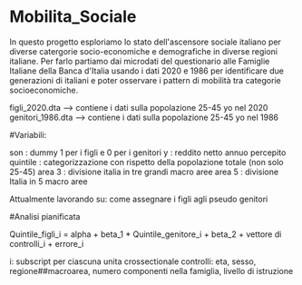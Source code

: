 # Mobilita_Sociale

In questo progetto esploriamo lo stato dell'ascensore sociale italiano per diverse catergorie socio-economiche e demografiche in diverse regioni italiane.
Per farlo partiamo  dai microdati del questionario alle Famiglie Italiane della Banca d'Italia usando i dati 2020 e 1986 per identificare due generazioni di italiani
e poter osservare i pattern di mobilità tra categorie socioeconomiche. 


figli_2020.dta --> contiene i dati sulla popolazione 25-45 yo nel 2020 
genitori_1986.dta --> contiene i dati sulla popolazione 25-45 yo nel 1986

#Variabili: 

son :  dummy 1 per i figli e 0 per i genitori
y : reddito netto annuo percepito 
quintile :  categorizzazione con rispetto della popolazione totale (non solo 25-45)
area 3 : divisione italia in tre grandi macro aree
area 5 : divisione Italia in 5 macro aree

Attualmente lavorando su: come assegnare i figli agli pseudo genitori


#Analisi pianificata


Quintile_figli_i = alpha + beta_1 * Quintile_genitore_i + beta_2 + vettore di controlli_i + errore_i

i: subscript per ciascuna unita crossectionale
controlli: eta, sesso, regione##macroarea, numero componenti nella famiglia, livello di istruzione


